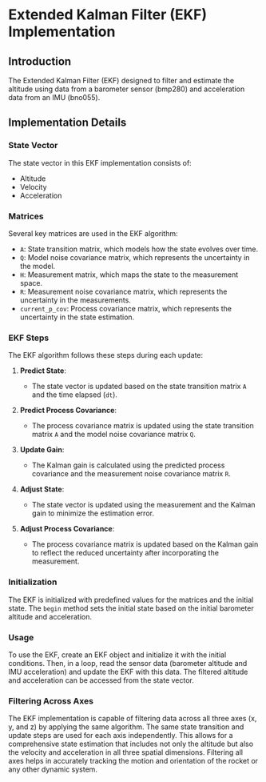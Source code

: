 # Extended Kalman Filter (EKF) Implementation

## Introduction

The Extended Kalman Filter (EKF) designed to filter and estimate the altitude using data from a barometer sensor (bmp280) and acceleration data from an IMU (bno055).

## Implementation Details

### State Vector

The state vector in this EKF implementation consists of:
- Altitude
- Velocity
- Acceleration

### Matrices

Several key matrices are used in the EKF algorithm:

- `A`: State transition matrix, which models how the state evolves over time.
- `Q`: Model noise covariance matrix, which represents the uncertainty in the model.
- `H`: Measurement matrix, which maps the state to the measurement space.
- `R`: Measurement noise covariance matrix, which represents the uncertainty in the measurements.
- `current_p_cov`: Process covariance matrix, which represents the uncertainty in the state estimation.

### EKF Steps

The EKF algorithm follows these steps during each update:

1. **Predict State**: 
   - The state vector is updated based on the state transition matrix `A` and the time elapsed (`dt`).

2. **Predict Process Covariance**:
   - The process covariance matrix is updated using the state transition matrix `A` and the model noise covariance matrix `Q`.

3. **Update Gain**:
   - The Kalman gain is calculated using the predicted process covariance and the measurement noise covariance matrix `R`.

4. **Adjust State**:
   - The state vector is updated using the measurement and the Kalman gain to minimize the estimation error.

5. **Adjust Process Covariance**:
   - The process covariance matrix is updated based on the Kalman gain to reflect the reduced uncertainty after incorporating the measurement.

### Initialization

The EKF is initialized with predefined values for the matrices and the initial state. The `begin` method sets the initial state based on the initial barometer altitude and acceleration.

### Usage

To use the EKF, create an EKF object and initialize it with the initial conditions. Then, in a loop, read the sensor data (barometer altitude and IMU acceleration) and update the EKF with this data. The filtered altitude and acceleration can be accessed from the state vector.

### Filtering Across Axes

The EKF implementation is capable of filtering data across all three axes (x, y, and z) by applying the same algorithm. The same state transition and update steps are used for each axis independently. This allows for a comprehensive state estimation that includes not only the altitude but also the velocity and acceleration in all three spatial dimensions. Filtering all axes helps in accurately tracking the motion and orientation of the rocket or any other dynamic system.